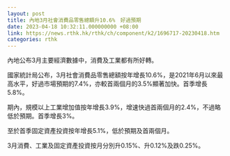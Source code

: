 ```yaml
---
layout: post
title: 內地3月社會消費品零售總額升10.6%　好過預期
date: 2023-04-18 10:32:11.000000000 +08:00
link: https://news.rthk.hk/rthk/ch/component/k2/1696717-20230418.htm
categories: rthk
---
```


內地公布3月主要經濟數據中，消費及工業都有所好轉。

國家統計局公布，3月社會消費品零售總額按年增長10.6%，是2021年6月以來最高水平，好過市場預期的7.4%，亦較首兩個月的3.5%顯著加快。首季增長5.8%。

期內，規模以上工業增加值按年增長3.9%，增速快過首兩個月的2.4%，不過略低於預期。首季增長3%。

至於首季固定資產投資按年增長5.1%，低於預期及首兩個月。

3月消費、工業及固定資產投資按月分別升0.15%、升0.12%及跌0.25%。
